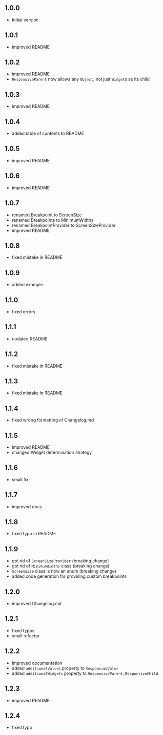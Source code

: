 ## 1.0.0

- Initial version.

## 1.0.1

- improved README

## 1.0.2

- improved README
- ```ResponsiveParent``` now allows any ```Object```, not just ```Widget```s as its child

## 1.0.3

- improved README

## 1.0.4

- added table of contents to README

## 1.0.5

- improved README

## 1.0.6

- improved README

## 1.0.7

- renamed Breakpoint to ScreenSize
- renamed Breakpoints to MinimumWidths
- renamed BreakpointProvider to ScreenSizeProvider
- improved README

## 1.0.8

- fixed mistake in README

## 1.0.9

- added example

## 1.1.0

- fixed errors

## 1.1.1

- updated README

## 1.1.2

- fixed mistake in README

## 1.1.3

- fixed mistake in README

## 1.1.4

- fixed wrong formatting of Changelog.md

## 1.1.5

- improved README
- changed Widget determination strategy

## 1.1.6

- small fix

## 1.1.7

- improved docs

## 1.1.8

- fixed typo in README

## 1.1.9

- got rid of ```ScreenSizeProvider``` (breaking change)
- got rid of ```MinimumWidths``` class (breaking change)
- ```ScreenSize``` class is now an enum (breaking change)
- added code generation for providing custom breakpoints

## 1.2.0

- improved Changelog.md

## 1.2.1

- fixed typos
- small refactor

## 1.2.2

- improved documentation
- added ```additionalValues``` property to ```ResponsiveValue```
- added ```additionalWidgets``` property to ```ResponsiveParent```, ```ResponsiveChild```

## 1.2.3

- improved README

## 1.2.4

- fixed typo


